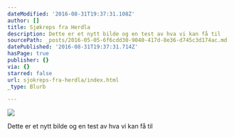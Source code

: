 ```yaml
---
dateModified: '2016-08-31T19:37:31.108Z'
author: []
title: Sjøkreps fra Herdla
description: Dette er et nytt bilde og en test av hva vi kan få til
sourcePath: _posts/2016-05-05-6f6cdd30-9040-417d-8e36-d745c3d174ac.md
datePublished: '2016-08-31T19:37:31.714Z'
hasPage: true
publisher: {}
via: {}
starred: false
url: sjokreps-fra-herdla/index.html
_type: Blurb

---
```

![](https://s3-us-west-2.amazonaws.com/the-grid-img/p/05c77ce6b4ab41763b0d36ac85c58b3c287cff54.jpg)

Dette er et nytt bilde og en test av hva vi kan få til